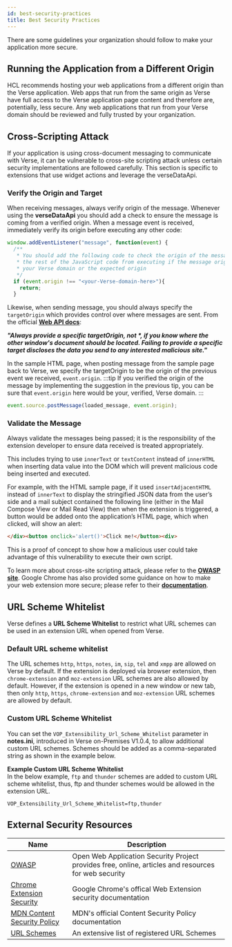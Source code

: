 ```yaml
---
id: best-security-practices
title: Best Security Practices
---
```


There are some guidelines your organization should follow to make your application more secure.

## Running the Application from a Different Origin
HCL recommends hosting your web applications from a different origin than the Verse application. Web apps that run from the same origin as Verse have full access to the Verse application page content and therefore are, potentially, less secure. Any web applications that run from your Verse domain should be reviewed and fully trusted by your organization.

## Cross-Scripting Attack
If your application is using cross-document messaging to communicate with Verse, it can be vulnerable to cross-site scripting attack unless certain security implementations are followed carefully. This section is specific to extensions that use widget actions and leverage the verseDataApi.

### Verify the Origin and Target
When receiving messages, always verify origin of the message. Whenever using the **verseDataApi** you should add a check to ensure the message is coming from a verified origin. When a message event is received, immediately verify its origin before executing any other code:

```js
window.addEventListener("message", function(event) {
  /**
   * You should add the following code to check the origin of the message and prevent
   * the rest of the JavaScript code from executing if the message origin does not match
   * your Verse domain or the expected origin
   */
  if (event.origin !== "<your-Verse-domain-here>"){
    return;
  }
```

Likewise, when sending message, you should always specify the `targetOrigin` which provides control over where messages are sent. From the official **[Web API docs](https://developer.mozilla.org/en-US/docs/Web/API/Window/postMessage)**:  

***"Always provide a specific targetOrigin, not \*, if you know where the other window's document should be located. Failing to provide a specific target discloses the data you send to any interested malicious site."***

In the sample HTML page, when posting message from the sample page back to Verse, we specify the targetOrigin to be the origin of the previous event we received, `event.origin`.
:::tip
If you verified the origin of the message by implementing the suggestion in the previous tip, you can be sure that `event.origin` here would be your, verified, Verse domain.
:::
```js
event.source.postMessage(loaded_message, event.origin);
```

### Validate the Message
Always validate the messages being passed; it is the responsibility of the extension developer to ensure data received is treated appropriately.

This includes trying to use `innerText` or `textContent` instead of `innerHTML` when inserting data value into the DOM which will prevent malicious code being inserted and executed.

For example, with the HTML sample page, if it used `insertAdjacentHTML` instead of `innerText` to display the stringified JSON data from the user’s side and a mail subject contained the following line (either in the Mail Compose View or Mail Read View) then when the extension is triggered, a button would be added onto the application’s HTML page, which when clicked, will show an alert:

```html
</div><button onclick='alert()'>Click me!</button><div>
```
This is a proof of concept to show how a malicious user could take advantage of this vulnerability to execute their own script.

To learn more about cross-site scripting attack, please refer to the **[OWASP site](https://owasp.org/)**. Google Chrome has also provided some guidance on how to make your web extension more secure; please refer to their **[documentation](https://developer.chrome.com/extensions/security)**.

 

## URL Scheme Whitelist
Verse defines a **URL Scheme Whitelist** to restrict what URL schemes can be used in an extension URL when opened from Verse. 

### Default URL scheme whitelist
The URL schemes `http`, `https`, `notes`, `im`, `sip`, `tel` and `xmpp` are allowed on Verse by default. If the extension is deployed via browser extension, then `chrome-extension` and `moz-extension` URL schemes are also allowed by default. However, if the extension is opened in a new window or new tab, then only `http`, `https`, `chrome-extension` and `moz-extension` URL schemes are allowed by default.

### Custom URL Scheme Whitelist
You can set the `VOP_Extensibility_Url_Scheme_Whitelist` parameter in **notes.ini**, introduced in Verse on-Premises V1.0.4, to allow additional custom URL schemes. Schemes should be added as a comma-separated string as shown in the example below.

**Example Custom URL Scheme Whitelist**   
In the below example, `ftp` and `thunder` schemes are added to custom URL scheme whitelist, thus, ftp and thunder schemes would be allowed in the extension URL.  
```
VOP_Extensibility_Url_Scheme_Whitelist=ftp,thunder
```

## External Security Resources
| Name |Description |
|------|------------|
| [OWASP](https://owasp.org/) | Open Web Application Security Project provides free, online, articles and resources for web security |
| [Chrome Extension Security](https://developer.chrome.com/extensions/security) | Google Chrome's offical Web Extension security documentation |
| [MDN Content Security Policy](https://developer.mozilla.org/en-US/docs/Mozilla/Add-ons/WebExtensions/Content_Security_Policy) | MDN's official Content Security Policy documentation |
| [URL Schemes](https://www.iana.org/assignments/uri-schemes/uri-schemes.xhtml) | An extensive list of registered URL Schemes | 
